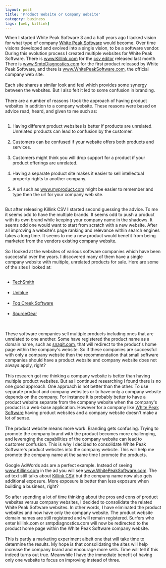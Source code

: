 ```yaml
---
layout: post
title: 'Product Website or Company Website'
category: business
tags: [web, killink]
---
```


When I started White Peak Software 3 and a half years ago I lacked vision for what type of company <a href="http://www.whitepeaksoftware.com/">White Peak Software</a> would become.  Over time visions developed and evolved into a single vision, to be a software vendor.  During this evolution process I created multiple websites for White Peak Software.  There is www.Killink.com for the <a href="http://www.whitepeaksoftware.com/killink-csv.aspx">csv editor</a> released last month.  There is www.SmtpDiagnostics.com for the first product released by White Peak Software, and there is www.WhitePeakSoftware.com, the official company web site.<br /><br />Each site shares a similar look and feel which provides some synergy between the websites.  But I also felt it led to some confusion in branding.<br /><br />There are a number of reasons I took the approach of having product websites in addition to a company website.  These reasons were based on advice read, heard, and given to me such as:<ol><br /><li>Having different product websites is better if products are unrelated.  Unrelated products can lead to confusion by the customer.</li><br /><li>Customers can be confused if your website offers both products and services.</li><br /><li>Customers might think you will drop support for a product if your product offerings are unrelated.</li><br /><li>Having a separate product site makes it easier to sell intellectual property rights to another company.</li><br /><li>A url such as www.myproduct.com might be easier to remember and type then the url for your company web site.<br /></li></ol><br />But after releasing Killink CSV I started second guessing the advice.  To me it seems odd to have the multiple brands.  It seems odd to push a product with its own brand while keeping your company name in the shadows.  It seems odd one would want to start from scratch with a new website.  After all improving a website's page ranking and relevance within search engines takes a long time.  It seems to me a new product would benefit from being marketed from the vendors existing company website.<br /><br />So I looked at the websites of various software companies which have been successful over the years.  I discovered many of them have a single company website with multiple, unrelated products for sale.  Here are some of the sites I looked at:<ul><br /><li><a href="http://www.techsmith.com/">TechSmith</a></li><br /><li><a href="http://www.liutilities.com/">Uniblue</a></li><br /><li><a href="http://ww.fogcreek.com/">Fog Creek Software</a></li><br /><li><a href="http://www.sourcegear.com/">SourceGear</a></li><br /></ul><br />These software companies sell multiple products including ones that are unrelated to one another.  Some have registered the product name as a domain name, such as <a href="http://www.snagit.com/">snagit.com</a>, that will redirect to the product's home page within the company's website.  So if these companies are successful with only a company website then the recommendation that small software companies should have a product website and company website does not always apply, right?<br /><br />This research got me thinking a company website is better than having multiple product websites.  But as I continued researching I found there is no one good approach.  One approach is not better than the other.  To use separate product and company websites or to have only a company website depends on the company.  For instance it is probably better to have a product website separate from the company website when the company's product is a web-base application.  However for a company like <a href="http://www.whitepeaksoftware.com/">White Peak Software</a> having product websites and a company website doesn't make a lot of sense.<br /><br />The product website means more work.  Branding gets confusing.  Trying to promote the company brand with the product becomes more challenging, and leveraging the capabilities of the company website can lead to customer confusion.  This is why I decided to consolidate White Peak Software's product websites into the company website.  This will help me promote the company name at the same time I promote the products.  <br /><br />Google AdWords ads are a perfect example.  Instead of seeing www.Killink.com in the ad you will see www.WhitePeakSoftware.com.  The ad text still talks about <a href="http://www.whitepeaksoftware.com/killink-csv.aspx">Killink CSV</a> but the company name now also gets additional exposure.  More exposure is better than less exposure when building a business, right?<br /><br />So after spending a lot of time thinking about the pros and cons of product websites versus company websites, I decided to consolidate the related White Peak Software websites.  In other words, I have eliminated the product websites and now have only the company website.  The product website domain names are still registered and will remain registered.  Surfers who enter killink.com or smtpdiagnostics.com will now be redirected to the product home page within the White Peak Software company website.<br /><br />This is partly a marketing experiment albeit one that will take time to determine the results.  My hope is that consolidating the sites will help increase the company brand and encourage more sells.  Time will tell if this indeed turns out true.  Meanwhile I have the immediate benefit of having only one website to focus on improving instead of three.
